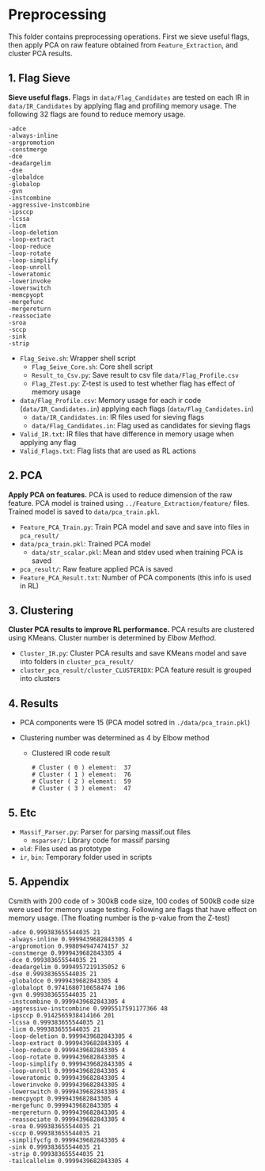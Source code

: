 # Preprocessing

This folder contains preprocessing operations. First we sieve useful flags, then apply PCA on raw feature obtained from `Feature_Extraction`, and cluster PCA results.

## 1. Flag Sieve

**Sieve useful flags.** Flags in `data/Flag_Candidates` are tested on each IR in `data/IR_Candidates` by applying flag and profiling memory usage. The following 32 flags are found to reduce memory usage.
```
-adce
-always-inline
-argpromotion
-constmerge
-dce
-deadargelim
-dse
-globaldce
-globalop
-gvn
-instcombine
-aggressive-instcombine
-ipsccp
-lcssa
-licm
-loop-deletion
-loop-extract
-loop-reduce
-loop-rotate
-loop-simplify
-loop-unroll
-loweratomic
-lowerinvoke
-lowerswitch
-memcpyopt
-mergefunc
-mergereturn
-reassociate
-sroa
-sccp
-sink
-strip
```

* `Flag_Seive.sh`: Wrapper shell script
  * `Flag_Seive_Core.sh`: Core shell script
  * `Result_to_Csv.py`: Save result to csv file `data/Flag_Profile.csv`
  * `Flag_ZTest.py`: Z-test is used to test whether flag has effect of memory usage
* `data/Flag_Profile.csv`: Memory usage for each ir code (`data/IR_Candidates.in`) applying each flags (`data/Flag_Candidates.in`) 
  * `data/IR_Candidates.in`: IR files used for sieving flags
  * `data/Flag_Candidates.in`: Flag used as candidates for sieving flags
* `Valid_IR.txt`: IR files that have difference in memory usage when applying any flag
* `Valid_Flags.txt`: Flag lists that are used as RL actions

## 2. PCA

**Apply PCA on features.** PCA is used to reduce dimension of the raw feature. PCA model is trained using `../Feature_Extraction/feature/` files. Trained model is saved to `data/pca_train.pkl`. 

* `Feature_PCA_Train.py`: Train PCA model and save and save into files in `pca_result/`
* `data/pca_train.pkl`: Trained PCA model
  * `data/str_scalar.pkl`: Mean and stdev used when training PCA is saved
* `pca_result/`: Raw feature applied PCA is saved
* `Feature_PCA_Result.txt`: Number of PCA components (this info is used in RL)

## 3. Clustering

**Cluster PCA results to improve RL performance.** PCA results are clustered using KMeans. Cluster number is determined by *Elbow Method*.

* `Cluster_IR.py`: Cluster PCA results and save KMeans model and save into folders in `cluster_pca_result/`
* `cluster_pca_result/cluster_CLUSTERIDX`: PCA feature result is grouped into clusters

## 4. Results

* PCA components were 15 (PCA model sotred in `./data/pca_train.pkl`)

* Clustering number was determined as 4 by Elbow method

  * Clustered IR code result

    ```
    # Cluster ( 0 ) element:  37
    # Cluster ( 1 ) element:  76
    # Cluster ( 2 ) element:  59
    # Cluster ( 3 ) element:  47
    ```

## 5. Etc

* `Massif_Parser.py`: Parser for parsing massif.out files
  * `msparser/`: Library code for massif parsing
* `old`: Files used as prototype
* `ir`, `bin`: Temporary folder used in scripts

## 5. Appendix

Csmith with 200 code of > 300kB code size, 100 codes of 500kB code size were used for memory usage testing. Following are flags that have effect on memory usage. (The floating number is the p-value from the Z-test)

```
-adce 0.999383655544035 21
-always-inline 0.9999439682843305 4
-argpromotion 0.998094947474157 32
-constmerge 0.9999439682843305 4
-dce 0.999383655544035 21
-deadargelim 0.9994957219135052 6
-dse 0.999383655544035 21
-globaldce 0.9999439682843305 4
-globalopt 0.9741680710658474 106
-gvn 0.999383655544035 21
-instcombine 0.9999439682843305 4
-aggressive-instcombine 0.9995517591177366 48
-ipsccp 0.9142565938414166 201
-lcssa 0.999383655544035 21
-licm 0.999383655544035 21
-loop-deletion 0.9999439682843305 4
-loop-extract 0.9999439682843305 4
-loop-reduce 0.9999439682843305 4
-loop-rotate 0.9999439682843305 4
-loop-simplify 0.9999439682843305 4
-loop-unroll 0.9999439682843305 4
-loweratomic 0.9999439682843305 4
-lowerinvoke 0.9999439682843305 4
-lowerswitch 0.9999439682843305 4
-memcpyopt 0.9999439682843305 4
-mergefunc 0.9999439682843305 4
-mergereturn 0.9999439682843305 4
-reassociate 0.9999439682843305 4
-sroa 0.999383655544035 21
-sccp 0.999383655544035 21
-simplifycfg 0.9999439682843305 4
-sink 0.999383655544035 21
-strip 0.999383655544035 21
-tailcallelim 0.9999439682843305 4
```

